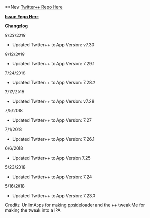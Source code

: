 **New [Twitter++ Repo Here](https://github.com/JMccormick264/TwitterPP)

**[Issue Repo Here](https://github.com/eni9889/TW-PP-Issues)**

**Changelog**

8/23/2018

 - Updated Twitter++ to App Version: v7.30

8/12/2018

 - Updated Twitter++ to App Version: 7.29.1

7/24/2018

 - Updated Twitter++ to App Version: 7.28.2

7/17/2018

 - Updated Twitter++ to App Version: v7.28

7/5/2018

 - Updated Twitter++ to App Version: 7.27

7/1/2018

 - Updated Twitter++ to App Version: 7.26.1

6/6/2018

 - Updated Twitter++ to App Version 7.25

5/23/2018

 - Updated Twitter++ to App Version: 7.24

5/16/2018

 - Updated Twitter++ to App Version: 7.23.3


Credits:
UnlimApps for making ppsideloader and the ++ tweak
Me for making the tweak into a IPA
